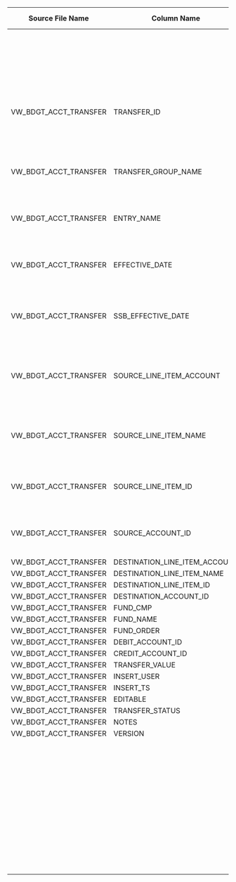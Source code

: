 |	Source File Name	|	Column Name	|	Data Type	|	Length	|	Precision	|	Nullable	|	PK	|	BK	|		|		|		|		|	Target Table Name	|	Column Name	|	Data Type	|	Length	|	Nullable	|	PK	|
|	---	|	---	|	---	|	---	|	---	|	---	|	---	|	---	|	---	|	---	|	---	|	---	|	---	|	---	|	---	|	---	|	---	|	---	|
|		|		|		|		|		|		|		|		|		|		|	Updaye if record already present	|		|		|		|		|		|		|		|
|	VW_BDGT_ACCT_TRANSFER	|	TRANSFER_ID	|	string	|	100	|		|		|		|		|		|	Table Name: HDM.BUD_ACCT_TRANSFER_FND <br>Condition: ACCT_XFER_KEY = ACCT_XFER_KEY1 AND BUD_FUND_COMPST_KEY = BUD_FUND_COMPST_KEY1 <br>Output Column: ACCT_XFER_FUND_KEY 	|		|		|	BUD_ACCT_TRANSFER_FND	|	ACCT_XFER_FUND_KEY	|	"number(p,s)"	|	10	|		|		|
|	VW_BDGT_ACCT_TRANSFER	|	TRANSFER_GROUP_NAME	|	string	|	100	|		|		|		|		|		|	Table Name: HDM.BUD_ACCT_TRANSFER<br>Condition: XFER_ID = TRANSFER_ID<br>Output Column: ACCT_XFER_KEY	|		|		|	BUD_ACCT_TRANSFER_FND	|	ACCT_XFER_KEY	|	number	|	15	|		|		|
|	VW_BDGT_ACCT_TRANSFER	|	ENTRY_NAME	|	string	|	100	|		|		|		|		|		|	Table Name: HDM.BUD_ACCOUNT<br>Condition: ACCT_ID = SOURCE_ACCOUNT_ID_out<br>Output Column: BUD_ACCT_KEY	|		|		|	BUD_ACCT_TRANSFER_FND	|	SRC_BUD_ACCT_KEY	|	"number(p,s)"	|	10	|		|		|
|	VW_BDGT_ACCT_TRANSFER	|	EFFECTIVE_DATE	|	string	|	30	|		|		|		|		|		|	Table Name:  HDM.BUD_ACCOUNT<br>Condition: ACCT_ID = DESTINATION_ACCOUNT_ID_out<br>Output Column: BUD_ACCT_KEY	|		|		|	BUD_ACCT_TRANSFER_FND	|	DEST_BUD_ACCT_KEY	|	"number(p,s)"	|	10	|		|		|
|	VW_BDGT_ACCT_TRANSFER	|	SSB_EFFECTIVE_DATE	|	string	|	30	|		|		|		|		|		|	Table Name: HDM.BUD_EXPENSE_LINE_ITEM<br>Condition: EXPNS_LINE_ITEM_ID = SOURCE_LINE_ITEM_ID_out<br>Output Column: EXPNS_LINE_ITEM_KEY	|		|		|	BUD_ACCT_TRANSFER_FND	|	SRC_EXPNS_LINE_ITEM_KEY	|	"number(p,s)"	|	10	|		|		|
|	VW_BDGT_ACCT_TRANSFER	|	SOURCE_LINE_ITEM_ACCOUNT	|	string	|	100	|		|		|		|		|		|	Table Name: HDM.BUD_EXPENSE_LINE_ITEM<br>Condition: EXPNS_LINE_ITEM_ID = DESTINATION_LINE_ITEM_ID_out<br>Output Column: EXPNS_LINE_ITEM_KEY	|		|		|	BUD_ACCT_TRANSFER_FND	|	DEST_EXPNS_LINE_ITEM_KEY	|	"number(p,s)"	|	10	|		|		|
|	VW_BDGT_ACCT_TRANSFER	|	SOURCE_LINE_ITEM_NAME	|	string	|	100	|		|		|		|		|		|	Table Name: HDM.BUD_FUND_COMPOSITE<br>Condition: FUND_COMPST_ID = FUND_CMP<br>Output Column: BUD_FUND_COMPST_KEY	|		|		|	BUD_ACCT_TRANSFER_FND	|	BUD_FUND_COMPST_KEY	|	"number(p,s)"	|	10	|		|		|
|	VW_BDGT_ACCT_TRANSFER	|	SOURCE_LINE_ITEM_ID	|	string	|	100	|		|		|		|		|		|	Table Name: HDM.BUD_ACCOUNT <br>Condition: ACCT_ID = DEBIT_ACCOUNT_ID<br>Output Column: BUD_ACCT_KEY	|		|		|	BUD_ACCT_TRANSFER_FND	|	DBT_ACCT_KEY	|	"number(p,s)"	|	10	|		|		|
|	VW_BDGT_ACCT_TRANSFER	|	SOURCE_ACCOUNT_ID	|	string	|	30	|		|		|		|		|		|	Table Name: HDM.BUD_ACCOUNT <br>Condition: ACCT_ID = CREDIT_ACCOUNT_ID_out<br>Output Column: BUD_ACCT_KEY	|		|		|	BUD_ACCT_TRANSFER_FND	|	CR_ACCT_KEY	|	"number(p,s)"	|	10	|		|		|
|	VW_BDGT_ACCT_TRANSFER	|	DESTINATION_LINE_ITEM_ACCOUNT	|	string	|	100	|		|		|		|		|	ltrim(rtrim(TRANSFER_ID))	|		|		|		|	BUD_ACCT_TRANSFER_FND	|	XFER_ID	|	nvarchar2	|	100	|		|		|
|	VW_BDGT_ACCT_TRANSFER	|	DESTINATION_LINE_ITEM_NAME	|	string	|	100	|		|		|		|	TRANSFER_VALUE	|		|		|		|		|	BUD_ACCT_TRANSFER_FND	|	XFER_VAL	|	number	|	15	|		|		|
|	VW_BDGT_ACCT_TRANSFER	|	DESTINATION_LINE_ITEM_ID	|	string	|	100	|		|		|		|	VERSION	|		|		|		|		|	BUD_ACCT_TRANSFER_FND	|	VRSN	|	number	|	15	|		|		|
|	VW_BDGT_ACCT_TRANSFER	|	DESTINATION_ACCOUNT_ID	|	string	|	30	|		|		|		|		|	Y'	|		|		|		|	BUD_ACCT_TRANSFER_FND	|	CURR_ROW_FLG	|	nvarchar2	|	1	|		|		|
|	VW_BDGT_ACCT_TRANSFER	|	FUND_CMP	|	string	|	20	|		|		|		|		|	SYSDATE	|		|		|		|	BUD_ACCT_TRANSFER_FND	|	ROW_STRT_DTTM	|	date	|	19	|		|		|
|	VW_BDGT_ACCT_TRANSFER	|	FUND_NAME	|	string	|	80	|		|		|		|		|		|		|		|		|	BUD_ACCT_TRANSFER_FND	|	ROW_STOP_DTTM	|	date	|	19	|		|		|
|	VW_BDGT_ACCT_TRANSFER	|	FUND_ORDER	|	double	|	15	|		|		|		|		|		|		|		|		|	BUD_ACCT_TRANSFER_FND	|	ETL_LOAD_CYC_KEY	|	"number(p,s)"	|	10	|		|		|
|	VW_BDGT_ACCT_TRANSFER	|	DEBIT_ACCOUNT_ID	|	string	|	30	|		|		|		|		|		|		|		|		|	BUD_ACCT_TRANSFER_FND	|	SRC_SYS_ID	|	number	|	15	|		|		|
|	VW_BDGT_ACCT_TRANSFER	|	CREDIT_ACCOUNT_ID	|	string	|	30	|		|		|		|		|		|		|		|		|		|		|		|		|		|		|
|	VW_BDGT_ACCT_TRANSFER	|	TRANSFER_VALUE	|	double	|	15	|		|		|		|		|		|		|		|		|		|		|		|		|		|		|
|	VW_BDGT_ACCT_TRANSFER	|	INSERT_USER	|	string	|	30	|		|		|		|		|		|		|		|		|		|		|		|		|		|		|
|	VW_BDGT_ACCT_TRANSFER	|	INSERT_TS	|	string	|	30	|		|		|		|		|		|		|		|		|		|		|		|		|		|		|
|	VW_BDGT_ACCT_TRANSFER	|	EDITABLE	|	string	|	5	|		|		|		|		|		|		|		|		|		|		|		|		|		|		|
|	VW_BDGT_ACCT_TRANSFER	|	TRANSFER_STATUS	|	string	|	30	|		|		|		|		|		|		|		|		|		|		|		|		|		|		|
|	VW_BDGT_ACCT_TRANSFER	|	NOTES	|	string	|	4000	|		|		|		|		|		|		|		|		|		|		|		|		|		|		|
|	VW_BDGT_ACCT_TRANSFER	|	VERSION	|	double	|	15	|		|		|		|		|		|		|		|		|		|		|		|		|		|		|
|		|		|		|		|		|		|		|		|		|		|		|		|		|		|		|		|		|		|
|		|		|		|		|		|		|		|		|		|		|		|		|		|		|		|		|		|		|
|		|		|		|		|		|		|		|		|		|		|		|		|		|		|		|		|		|		|
|		|		|		|		|		|		|		|		|		|		|		|		|		|		|		|		|		|		|
|		|		|		|		|		|		|		|		|		|		|		|		|		|		|		|		|		|		|
|		|		|		|		|		|		|		|		|		|		|		|		|		|		|		|		|		|		|
|		|		|		|		|		|		|		|		|		|		|		|		|		|		|		|		|		|		|
|		|		|		|		|		|		|		|		|		|		|		|		|		|		|		|		|		|		|
|		|		|		|		|		|		|		|		|		|		|		|		|		|		|		|		|		|		|
|		|		|		|		|		|		|		|		|		|		|		|		|		|		|		|		|		|		|
|		|		|		|		|		|		|		|		|		|		|		|		|		|		|		|		|		|		|
|		|		|		|		|		|		|		|		|		|		|		|		|		|		|		|		|		|		|
|		|		|		|		|		|		|		|		|		|		|		|		|		|		|		|		|		|		|
|		|		|		|		|		|		|		|		|		|		|		|		|		|		|		|		|		|		|
|		|		|		|		|		|		|		|		|		|		|		|		|		|		|		|		|		|		|
|		|		|		|		|		|		|		|		|		|		|		|		|		|		|		|		|		|		|
|		|		|		|		|		|		|		|		|		|		|		|		|		|		|		|		|		|		|
|		|		|		|		|		|		|		|		|		|		|		|		|		|		|		|		|		|		|
|		|		|		|		|		|		|		|		|		|		|		|		|		|		|		|		|		|		|
|		|		|		|		|		|		|		|		|		|		|		|		|		|		|		|		|		|		|
|		|		|		|		|		|		|		|		|		|		|		|		|		|		|		|		|		|		|
|		|		|		|		|		|		|		|		|		|		|		|		|		|		|		|		|		|		|
|		|		|		|		|		|		|		|		|		|		|		|		|		|		|		|		|		|		|
|		|		|		|		|		|		|		|		|		|		|		|		|		|		|		|		|		|		|
|		|		|		|		|		|		|		|		|		|		|		|		|		|		|		|		|		|		|
|		|		|		|		|		|		|		|		|		|		|		|		|		|		|		|		|		|		|
|		|		|		|		|		|		|		|		|		|		|		|		|		|		|		|		|		|		|
|		|		|		|		|		|		|		|		|		|		|		|		|		|		|		|		|		|		|
|		|		|		|		|		|		|		|		|		|		|		|		|		|		|		|		|		|		|
|		|		|		|		|		|		|		|		|		|		|		|		|		|		|		|		|		|		|
|		|		|		|		|		|		|		|		|		|		|		|		|		|		|		|		|		|		|
|		|		|		|		|		|		|		|		|		|		|		|		|		|		|		|		|		|		|
|		|		|		|		|		|		|		|		|		|		|		|		|		|		|		|		|		|		|
|		|		|		|		|		|		|		|		|		|		|		|		|		|		|		|		|		|		|
|		|		|		|		|		|		|		|		|		|		|		|		|		|		|		|		|		|		|
|		|		|		|		|		|		|		|		|		|		|		|		|		|		|		|		|		|		|
|		|		|		|		|		|		|		|		|		|		|		|		|		|		|		|		|		|		|
|		|		|		|		|		|		|		|		|		|		|		|		|		|		|		|		|		|		|
|		|		|		|		|		|		|		|		|		|		|		|		|		|		|		|		|		|		|
|		|		|		|		|		|		|		|		|		|		|		|		|		|		|		|		|		|		|
|		|		|		|		|		|		|		|		|		|		|		|		|		|		|		|		|		|		|
|		|		|		|		|		|		|		|		|		|		|		|		|		|		|		|		|		|		|
|		|		|		|		|		|		|		|		|		|		|		|		|		|		|		|		|		|		|
|		|		|		|		|		|		|		|		|		|		|		|		|		|		|		|		|		|		|
|		|		|		|		|		|		|		|		|		|		|		|		|		|		|		|		|		|		|
|		|		|		|		|		|		|		|		|		|		|		|		|		|		|		|		|		|		|
|		|		|		|		|		|		|		|		|		|		|		|		|		|		|		|		|		|		|
|		|		|		|		|		|		|		|		|		|		|		|		|		|		|		|		|		|		|
|		|		|		|		|		|		|		|		|		|		|		|		|		|		|		|		|		|		|
|		|		|		|		|		|		|		|		|		|		|		|		|		|		|		|		|		|		|
|		|		|		|		|		|		|		|		|		|		|		|		|		|		|		|		|		|		|
